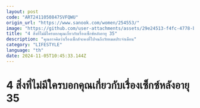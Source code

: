 ```yaml
---
layout: post
code: "ART2411050847SVFQWU"
origin_url: "https://www.sanook.com/women/254553/"
image: "https://github.com/user-attachments/assets/29e24513-f4fc-4778-b368-d0a49addb386"
title: "4 สิ่งที่ไม่มีใครบอกคุณเกี่ยวกับเรื่องเซ็กซ์หลังอายุ 35"
description: "คุณอาจคิดว่าเรื่องเซ็กส์จะคงที่ไปจนถึงวัยหมดประจำเดือน"
category: "LIFESTYLE"
language: "th"
date: 2024-11-05T10:45:33.144Z
---
```


# 4 สิ่งที่ไม่มีใครบอกคุณเกี่ยวกับเรื่องเซ็กซ์หลังอายุ 35